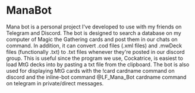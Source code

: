 # ManaBot

Mana bot is a personal project I've developed to use with my friends on Telegram and Discord.
The bot is designed to search a database on my computer of Magic the Gathering cards and
post them in our chats on command. In addition, it can convert .cod files (.xml files) and .mwDeck
files (functionally .txt) to .txt files whenever they're posted in our discord group. This is
useful since the program we use, Cockatrice, is easiest to load MtG decks into by pasting a txt 
file from the clipboard.
The bot is also used for displaying MtG cards with the !card cardname command on discord and the
inline-bot command @LF_Mana\_Bot cardname command on telegram in private/direct messages.
